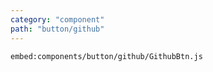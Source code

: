 ```yaml
---
category: "component"
path: "button/github"
---
```


`embed:components/button/github/GithubBtn.js`

